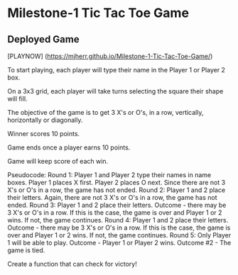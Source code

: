 # Milestone-1 Tic Tac Toe Game

## Deployed Game
[PLAYNOW] (https://mjherr.github.io/Milestone-1-Tic-Tac-Toe-Game/)

To start playing, each player will type their name in the Player 1 or Player 2 box.

On a 3x3 grid, each player will take turns selecting the square their shape will fill.

The objective of the game is to get 3 X's or O's, in a row, vertically, horizontally or diagonally.

Winner scores 10 points.

Game ends once a player earns 10 points. 

Game will keep score of each win.

Pseudocode:
Round 1: Player 1 and Player 2 type their names in name boxes.
Player 1 places X first. Player 2 places O next.
Since there are not 3 X's or O's in a row, the game has not ended.
Round 2: Player 1 and 2 place their letters.
Again, there are not 3 X's or O's in a row, the game has not ended.
Round 3: Player 1 and 2 place their letters.
Outcome - there may be 3 X's or O's in a row. If this is the case, the game is over and Player 1 or 2 wins. If not, the game continues.
Round 4: Player 1 and 2 place their letters.
Outcome - there may be 3 X's or O's in a row. If this is the case, the game is over and Player 1 or 2 wins. If not, the game continues.
Round 5: Only Player 1 will be able to play.
Outcome - Player 1 or Player 2 wins.
Outcome #2 - The game is tied.

Create a function that can check for victory!